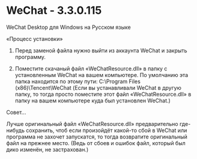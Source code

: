 # WeChat - 3.3.0.115
WeChat Desktop для Windows на Русском языке

«Процесс установки»
1. Перед заменой файла нужно выйти из аккаунта WeChat и закрыть программу.

2. Поместите скачаный файл «WeChatResource.dll» в папку с установленным WeChat на вашем компьютере. По умолчанию эта папка находится по этому пути: C:\Program Files (x86)\Tencent\WeChat
(Если вы устанавливали WeChat в другую папку, то тогда просто поместите этот файл «WeChatResource.dll» в папку на вашем компьютере куда был установлен WeChat.)

Совет...

Лучше оригинальный файл «WeChatResource.dll» предварительно где-нибудь сохранить, чтоб если произойдёт какой-то сбой в WeChat или программа не захочет запускатся, то тогда возвратите оригинальный файл на прежнее место.
(Ведь от сбоев и ошибок файл, который был дико изменён, не застрахован.)
